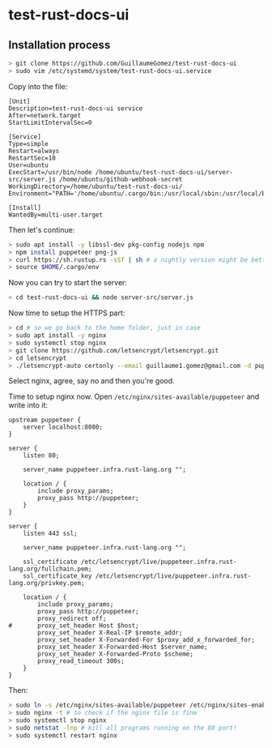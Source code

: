 # test-rust-docs-ui

## Installation process

```bash
> git clone https://github.com/GuillaumeGomez/test-rust-docs-ui
> sudo vim /etc/systemd/system/test-rust-docs-ui.service
```

Copy into the file:

```
[Unit]
Description=test-rust-docs-ui service
After=network.target
StartLimitIntervalSec=0

[Service]
Type=simple
Restart=always
RestartSec=10
User=ubuntu
ExecStart=/usr/bin/node /home/ubuntu/test-rust-docs-ui/server-src/server.js /home/ubuntu/github-webhook-secret
WorkingDirectory=/home/ubuntu/test-rust-docs-ui/
Environment="PATH='/home/ubuntu/.cargo/bin:/usr/local/sbin:/usr/local/bin:/usr/sbin:/usr/bin:/sbin:/bin:/usr/games:/usr/local/games:/snap/bin'"

[Install]
WantedBy=multi-user.target
```

Then let's continue:

```bash
> sudo apt install -y libssl-dev pkg-config nodejs npm
> npm install puppeteer png-js
> curl https://sh.rustup.rs -sSf | sh # a nightly version might be better in here
> source $HOME/.cargo/env
```

Now you can try to start the server:

```bash
< cd test-rust-docs-ui && node server-src/server.js
```

Now time to setup the HTTPS part:

```bash
> cd # so we go back to the home folder, just in case
> sudo apt install -y nginx
> sudo systemctl stop nginx
> git clone https://github.com/letsencrypt/letsencrypt.git
> cd letsencrypt
> ./letsencrypt-auto certonly --email guillaume1.gomez@gmail.com -d puppeteer.infra.rust-lang.org
```

Select nginx, agree, say no and then you're good.

Time to setup nginx now. Open `/etc/nginx/sites-available/puppeteer` and write into it:

```text
upstream puppeteer {
	server localhost:8080;
}

server {
	listen 80;

	server_name puppeteer.infra.rust-lang.org "";

	location / {
		include proxy_params;
		proxy_pass http://puppeteer;
	}
}

server {
	listen 443 ssl;

	server_name puppeteer.infra.rust-lang.org "";

	ssl_certificate /etc/letsencrypt/live/puppeteer.infra.rust-lang.org/fullchain.pem;
	ssl_certificate_key /etc/letsencrypt/live/puppeteer.infra.rust-lang.org/privkey.pem;

	location / {
		include proxy_params;
		proxy_pass http://puppeteer;
		proxy_redirect off;
#		proxy_set_header Host $host;
		proxy_set_header X-Real-IP $remote_addr;
		proxy_set_header X-Forwarded-For $proxy_add_x_forwarded_for;
		proxy_set_header X-Forwarded-Host $server_name;
		proxy_set_header X-Forwarded-Proto $scheme;
		proxy_read_timeout 300s;
	}
}
```

Then:

```bash
> sudo ln -s /etc/nginx/sites-available/puppeteer /etc/nginx/sites-enabled/
> sudo nginx -t # to check if the nginx file is fine
> sudo systemctl stop nginx
> sudo netstat -lnp # kill all programs running on the 80 port!
> sudo systemctl restart nginx
```
